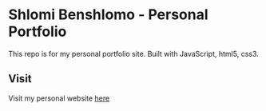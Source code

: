 # Shlomi Benshlomo - Personal Portfolio
This repo is for my personal portfolio site. Built with JavaScript, html5, css3.
## Visit
Visit my personal website [here](https://shlomibe21.github.io/shlomi-benshlomo)

